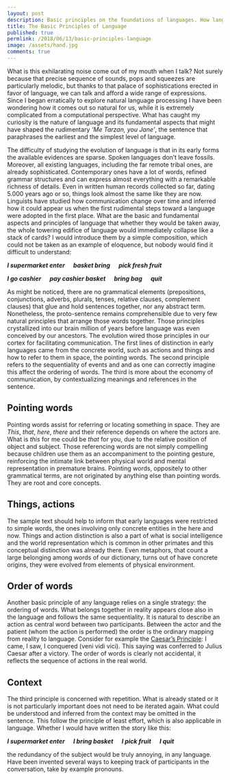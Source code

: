 ```yaml
---
layout: post
description: Basic principles on the foundations of languages. How language is directly linked to the real world and its human representation.
title: The Basic Principles of Language
published: true
permlink: /2018/06/13/basic-principles-language
image: /assets/hand.jpg
comments: true
---
```


What is this exhilarating noise come out of my mouth when I talk? Not surely because that precise sequence of sounds, pops and squeezes are particularly melodic, but thanks to that palace of sophistications erected in favor of language, we can talk and afford a wide range of expressions. Since I began erratically to explore natural language processing I have been wondering how it comes out so natural for us, while it is extremely complicated from a computational perspective. What has caught my curiosity is the nature of language and its fundamental aspects that might have shaped the rudimentary _‘Me Tarzan, you Jane’_, the sentence that paraphrases the earliest and the simplest level of language.

The difficulty of studying the evolution of language is that in its early forms the available evidences are sparse. Spoken languages don’t leave fossils. Moreover, all existing languages, including the far remote tribal ones, are already sophisticated. Contemporary ones have a lot of words, refined grammar structures and can express almost everything with a remarkable richness of details.  Even in written human records collected so far, dating 5.000 years ago or so, things look almost the same like they are now.
Linguists have studied how communication change over time and inferred how it could appear us when the first rudimental steps toward a language were adopted in the first place.
What are the basic and fundamental aspects and principles of language that whether they would be taken away, the whole towering edifice of language would immediately collapse like a stack of cards?  I would introduce them by a simple composition, which could not be taken as an example of eloquence, but nobody would find it difficult to understand:

***I supermarket enter &nbsp;&nbsp;&nbsp;&nbsp; basket bring &nbsp;&nbsp;&nbsp;&nbsp;  pick fresh fruit***

***I go cashier  &nbsp;&nbsp;&nbsp;&nbsp; pay cashier basket &nbsp;&nbsp;&nbsp;&nbsp;  bring bag &nbsp;&nbsp;&nbsp;&nbsp;  quit***

As might be noticed, there are no grammatical elements (prepositions, conjunctions, adverbs, plurals, tenses, relative clauses, complement clauses) that glue and hold sentences together, nor any abstract term. Nonetheless, the proto-sentence remains comprehensible due to very few natural principles that arrange those words together. Those principles crystallized into our brain million of years before language was even conceived by our ancestors. The evolution wired those principles in our cortex for facilitating communication.
The first lines of distinction in early languages came from the concrete world, such as actions and things and how to refer to them in space, the pointing words. The second principle refers to the sequentiality of events and and as one can correctly imagine this affect the ordering of words. The third is more about the economy of communication, by contextualizing meanings and references in the sentence.

## Pointing words
Pointing words assist for referring or locating something in space. They are _This_, _that_, _here_, _there_ and their reference depends on where the actors are. What is _this_ for me could be _that_ for you, due to the relative position of object and subject. Those referencing words are not simply compelling because children use them as an accompaniment to the pointing gesture, reinforcing the intimate link between physical world and mental representation in premature brains. Pointing words, oppositely to other grammatical terms, are not originated by anything else than pointing words. They are root and core concepts.

## Things, actions
The sample text should help to inform that early languages were restricted to simple words, the ones involving only concrete entities in the here and now. Things and action distinction is also a part of what is social intelligence and the world representation which is common in other primates and this conceptual distinction was already there. Even metaphors, that count a large belonging among words of our dictionary, turns out of have concrete origins, they were evolved from elements of physical environment.

## Order of words
Another basic principle of any language relies on a single strategy: the ordering of words.
What belongs together in reality appears close also in the language and follows the same sequentiality. It is natural to describe an action as central word between two participants. Between the actor and the patient (whom the action is performed) the order is the ordinary mapping from reality to language. Consider for example the
[Caesar’s Principle](https://en.wikipedia.org/wiki/Veni,_vidi,_vici): I came, I saw, I conquered (veni vidi vici). This saying was conferred to Julius Caesar after a victory. The order of words is clearly not accidental, it reflects the sequence of actions in the real world.

## Context
The third principle is concerned with repetition. What is already stated or it is not particularly important does not need to be iterated again. What could be understood and inferred from the context may be omitted in the sentence. This follow the principle of least effort, which is also applicable in language. Whether I would have written the story like this:

***I supermarket enter &nbsp;&nbsp;&nbsp;&nbsp; I bring basket &nbsp;&nbsp;&nbsp;&nbsp; I pick fruit &nbsp;&nbsp;&nbsp;&nbsp; I quit***

the redundancy of the subject would be truly annoying, in any language. Have been invented several ways to keeping track of participants in the conversation, take by example pronouns.
